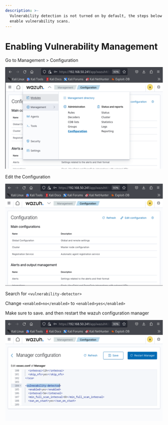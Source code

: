 ```yaml
---
description: >-
  Vulnerability detection is not turned on by default, the steps below will
  enable vulnerability scans.
---
```


# Enabling Vulnerability Management

Go to Management > Configuration&#x20;

![](<../.gitbook/assets/image (15).png>)

Edit the Configuration&#x20;

![](<../.gitbook/assets/image (16).png>)

Search for `<vulnerability-detector>`

Change `<enabled>no</enabled>` to  `<enabled>yes</enabled>`

Make sure to save. and then restart the wazuh configuration manager

![](<../.gitbook/assets/image (17).png>)
